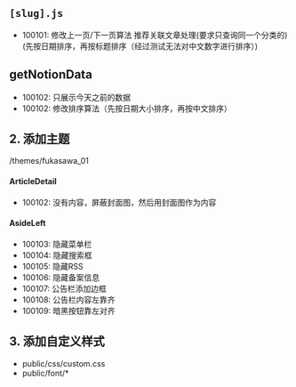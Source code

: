 ## `[slug].js`
- 100101: 修改上一页/下一页算法 推荐关联文章处理(要求只查询同一个分类的)(先按日期排序，再按标题排序（经过测试无法对中文数字进行排序）)

## getNotionData
- 100102: 只展示今天之前的数据
- 100102: 修改排序算法（先按日期大小排序，再按中文排序）

## 2. 添加主题
/themes/fukasawa_01

#### ArticleDetail
- 100102: 没有内容，屏蔽封面图，然后用封面图作为内容 
#### AsideLeft
- 100103: 隐藏菜单栏 
- 100104: 隐藏搜索框 
- 100105: 隐藏RSS 
- 100106: 隐藏备案信息 
- 100107: 公告栏添加边框 
- 100108: 公告栏内容左靠齐 
- 100109: 暗黑按钮靠左对齐

## 3. 添加自定义样式
- public/css/custom.css 
- public/font/*